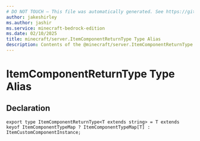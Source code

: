 ```yaml
---
# DO NOT TOUCH — This file was automatically generated. See https://github.com/mojang/minecraftapidocsgenerator to modify descriptions, examples, etc.
author: jakeshirley
ms.author: jashir
ms.service: minecraft-bedrock-edition
ms.date: 02/10/2025
title: minecraft/server.ItemComponentReturnType Type Alias
description: Contents of the @minecraft/server.ItemComponentReturnType type alias.
---
```

# ItemComponentReturnType Type Alias

## Declaration
`export type ItemComponentReturnType<T extends string> = T extends keyof ItemComponentTypeMap ? ItemComponentTypeMap[T] : ItemCustomComponentInstance;`
